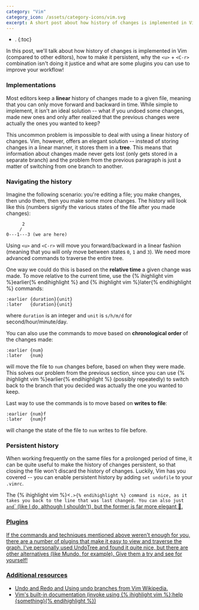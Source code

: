 ```yaml
---
category: "Vim"
category_icon: /assets/category-icons/vim.svg
excerpt: A short post about how history of changes is implemented in Vim.
---
```


- .
{:toc}

In this post, we'll talk about how history of changes is implemented in Vim (compared to other editors), how to make it persistent, why the `<u>` + `<C-r>` combination isn't doing it justice and what are some plugins you can use to improve your workflow!

### Implementations
Most editors keep a **linear** history of changes made to a given file, meaning that you can only move forward and backward in time. While simple to implement, it isn't an ideal solution -- what if you undoed some changes, made new ones and only after realized that the previous changes were actually the ones you wanted to keep?

This uncommon problem is impossible to deal with using a linear history of changes. Vim, however, offers an elegant solution -- instead of storing changes in a linear manner, it stores them in a **tree**. This means that information about changes made never gets lost (only gets stored in a separate branch) and the problem from the previous paragraph is just a matter of switching from one branch to another.

### Navigating the history
Imagine the following scenario: you're editing a file; you make changes, then undo them, then you make some more changes. The history will look like this (numbers signify the various states of the file after you made changes):

```
      2
     /
0---1---3 (we are here)
```

Using `<u>` and `<C-r>` will move you forward/backward in a linear fashion (meaning that you will only move between states `0`, `1` and `3`). We need more advanced commands to traverse the entire tree.

One way we could do this is based on the **relative time** a given change was made. To move relative to the current time, use the {% ihighlight vim %}earlier{% endihighlight %} and {% ihighlight vim %}later{% endihighlight %} commands:
```vim
:earlier {duration}{unit}
:later   {duration}{unit}
```
where `duration` is an integer and `unit` is `s/h/m/d` for second/hour/minute/day.

You can also use the commands to move based on **chronological order** of the changes made:
```vim
:earlier {num}
:later   {num}
```
will move the file to `num` changes before, based on when they were made. This solves our problem from the previous section, since you can use {% ihighlight vim %}earlier{% endihighlight %} (possibly repeatedly) to switch back to the branch that you decided was actually the one you wanted to keep.

Last way to use the commands is to move based on **writes to file**:
```vim
:earlier {num}f
:later   {num}f
```
will change the state of the file to `num` writes to file before.

### Persistent history
When working frequently on the same files for a prolonged period of time, it can be quite useful to make the history of changes persistent, so that closing the file won't discard the history of changes. Luckily, Vim has you covered -- you can enable persistent history by adding `set undofile` to your `.vimrc`.

The {% ihighlight vim %}<`.>{% endihighlight %} command is nice, as it takes you back to the line that was last changed. You can also just `<u>` and `<C-r>` (like I do, although I shouldn't), but the former is far more elegant 🙂.

### Plugins
If the commands and techniques mentioned above weren't enough for you, there are a number of plugins that make it easy to view and traverse the graph. I've personally used [UndoTree](https://github.com/mbbill/undotree) and found it quite nice, but there are other alternatives (like [Mundo](https://github.com/simnalamburt/vim-mundo), for example). Give them a try and see for yourself!

### Additional resources
- [Undo and Redo](https://vim.fandom.com/wiki/Undo_and_Redo) and [Using undo branches](https://vim.fandom.com/wiki/Using_undo_branches) from Vim Wikipedia.
- Vim's built-in documentation (invoke using {% ihighlight vim %}:help {something}{% endihighlight %})
